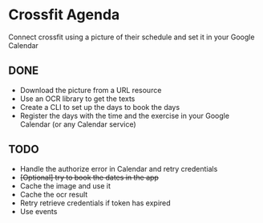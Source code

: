 # Crossfit Agenda

Connect crossfit using a picture of their schedule and set it in your Google Calendar

## DONE

- Download the picture from a URL resource
- Use an OCR library to get the texts
- Create a CLI to set up the days to book the days
- Register the days with the time and the exercise in your Google Calendar (or any Calendar service)

## TODO

- Handle the authorize error in Calendar and retry credentials
- ~~[Optional] try to book the dates in the app~~
- Cache the image and use it
- Cache the ocr result
- Retry retrieve credentials if token has expired
- Use events